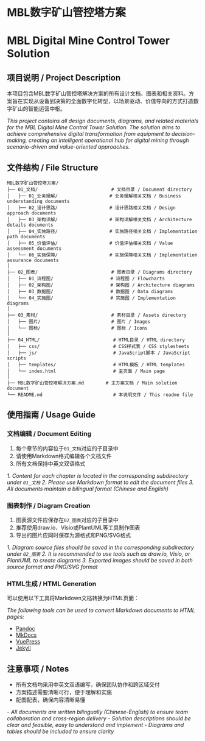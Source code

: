 # MBL数字矿山管控塔方案
# MBL Digital Mine Control Tower Solution

## 项目说明 / Project Description

本项目包含MBL数字矿山管控塔解决方案的所有设计文档、图表和相关资料。方案旨在实现从设备到决策的全面数字化转型，以场景驱动、价值导向的方式打造数字矿山的智能运营中枢。

*This project contains all design documents, diagrams, and related materials for the MBL Digital Mine Control Tower Solution. The solution aims to achieve comprehensive digital transformation from equipment to decision-making, creating an intelligent operational hub for digital mining through scenario-driven and value-oriented approaches.*

## 文件结构 / File Structure

```
MBL数字矿山管控塔方案/
├── 01_文档/                           # 文档目录 / Document directory
│   ├── 01_业务理解/                   # 业务理解相关文档 / Business understanding documents
│   ├── 02_设计思路/                   # 设计思路相关文档 / Design approach documents
│   ├── 03_架构详解/                   # 架构详解相关文档 / Architecture details documents
│   ├── 04_实施路径/                   # 实施路径相关文档 / Implementation path documents
│   ├── 05_价值评估/                   # 价值评估相关文档 / Value assessment documents
│   └── 06_实施保障/                   # 实施保障相关文档 / Implementation assurance documents
│
├── 02_图表/                           # 图表目录 / Diagrams directory
│   ├── 01_流程图/                     # 流程图 / Flowcharts
│   ├── 02_架构图/                     # 架构图 / Architecture diagrams
│   ├── 03_数据图/                     # 数据图 / Data diagrams
│   └── 04_实施图/                     # 实施图 / Implementation diagrams
│
├── 03_素材/                           # 素材目录 / Assets directory
│   ├── 图片/                          # 图片 / Images
│   └── 图标/                          # 图标 / Icons
│
├── 04_HTML/                           # HTML目录 / HTML directory
│   ├── css/                           # CSS样式表 / CSS stylesheets
│   ├── js/                            # JavaScript脚本 / JavaScript scripts
│   ├── templates/                     # HTML模板 / HTML templates
│   └── index.html                     # 主页面 / Main page
│
├── MBL数字矿山管控塔解决方案.md        # 主方案文档 / Main solution document
└── README.md                          # 本说明文件 / This readme file
```

## 使用指南 / Usage Guide

### 文档编辑 / Document Editing

1. 每个章节的内容位于`01_文档`对应的子目录中
2. 请使用Markdown格式编辑各个文档文件
3. 所有文档保持中英文双语格式

*1. Content for each chapter is located in the corresponding subdirectory under `01_文档`*
*2. Please use Markdown format to edit the document files*
*3. All documents maintain a bilingual format (Chinese and English)*

### 图表制作 / Diagram Creation

1. 图表源文件应保存在`02_图表`对应的子目录中
2. 推荐使用draw.io、Visio或PlantUML等工具制作图表
3. 导出的图片应同时保存为源格式和PNG/SVG格式

*1. Diagram source files should be saved in the corresponding subdirectory under `02_图表`*
*2. It is recommended to use tools such as draw.io, Visio, or PlantUML to create diagrams*
*3. Exported images should be saved in both source format and PNG/SVG format*

### HTML生成 / HTML Generation

可以使用以下工具将Markdown文档转换为HTML页面：

*The following tools can be used to convert Markdown documents to HTML pages:*

- [Pandoc](https://pandoc.org/)
- [MkDocs](https://www.mkdocs.org/)
- [VuePress](https://vuepress.vuejs.org/)
- [Jekyll](https://jekyllrb.com/)

## 注意事项 / Notes

- 所有文档均采用中英文双语编写，确保团队协作和跨区域交付
- 方案描述需要清晰可行，便于理解和实施
- 配图配表，确保内容清晰易懂

*- All documents are written bilingually (Chinese-English) to ensure team collaboration and cross-region delivery*
*- Solution descriptions should be clear and feasible, easy to understand and implement*
*- Diagrams and tables should be included to ensure clarity*
